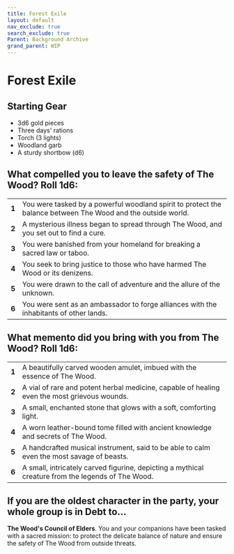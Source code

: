 ```yaml
---
title: Forest Exile
layout: default
nav_exclude: true
search_exclude: true
Parent: Background Archive
grand_parent: WIP
---
```



# Forest Exile

## Starting Gear

- 3d6 gold pieces
- Three days' rations
- Torch (3 lights)
- Woodland garb
- A sturdy shortbow (d6)

## What compelled you to leave the safety of The Wood? Roll 1d6:

|       |                                                              |
| ----- | ------------------------------------------------------------ |
| **1** | You were tasked by a powerful woodland spirit to protect the balance between The Wood and the outside world. |
| **2** | A mysterious illness began to spread through The Wood, and you set out to find a cure. |
| **3** | You were banished from your homeland for breaking a sacred law or taboo. |
| **4** | You seek to bring justice to those who have harmed The Wood or its denizens. |
| **5** | You were drawn to the call of adventure and the allure of the unknown. |
| **6** | You were sent as an ambassador to forge alliances with the inhabitants of other lands. |

## What memento did you bring with you from The Wood? Roll 1d6:

|       |                                                              |
| ----- | ------------------------------------------------------------ |
| **1** | A beautifully carved wooden amulet, imbued with the essence of The Wood. |
| **2** | A vial of rare and potent herbal medicine, capable of healing even the most grievous wounds. |
| **3** | A small, enchanted stone that glows with a soft, comforting light. |
| **4** | A worn leather-bound tome filled with ancient knowledge and secrets of The Wood. |
| **5** | A handcrafted musical instrument, said to be able to calm even the most savage of beasts. |
| **6** | A small, intricately carved figurine, depicting a mythical creature from the legends of The Wood. |

## If you are the oldest character in the party, your whole group is in Debt to...

**The Wood's Council of Elders**. You and your companions have been tasked with a sacred mission: to protect the delicate balance of nature and ensure the safety of The Wood from outside threats.